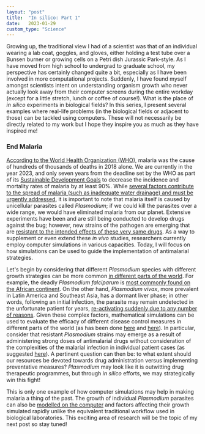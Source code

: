 ```yaml
---
layout: "post"
title:  "In silico: Part 1"
date:   2023-01-29
custom_type: "Science"
---
```


Growing up, the traditional view I had of a scientist was that of an individual wearing a lab coat, goggles, and gloves, either holding a test tube over a Bunsen burner or growing cells on a Petri dish Jurassic Park-style.  As I have moved from high school to undergrad to graduate school, my perspective has certainly changed quite a bit, especially as I have been involved in more computational projects.  Suddenly, I have found myself amongst scientists intent on understanding organism growth who never actually look away from their computer screens during the entire workday (except for a little stretch, lunch or coffee of course!).  What is the place of _in_ _silico_ experiments in biological fields?  In this series, I present several examples where real-life problems (in the biological fields or adjacent to those) can be tackled using computers. These will not necessarily be directly related to my work but I hope they inspire you as much as they have inspired me!

<h3>End Malaria</h3>

<a href="https://www.who.int/news-room/fact-sheets/detail/malaria">According to the World Health Organization (WHO)</a>, malaria was the cause of hundreds of thousands of deaths in 2018 alone.  We are currently in the year 2023, and only seven years from the deadline set by the WHO as part of its <a href="https://endmalaria.org/sites/default/files/RBM_AIM_Report_0.pdf">Sustainable Development Goals</a> to decrease the incidence and mortality rates of malaria by at least 90%.  While <a href="https://endmalaria.org/sites/default/files/RBM_AIM_Report_0.pdf">several factors contribute to the spread of malaria (such as inadequate water drainage) and must be urgently addressed</a>, it is important to note that malaria itself is caused by unicellular parasites called _Plasmodium_; if we could kill the parasites over a wide range, we would have eliminated malaria from our planet.  Extensive experiments have been and are still being conducted to develop drugs against the bug; however, new strains of the pathogen are emerging that are <a href="https://www.ncbi.nlm.nih.gov/pmc/articles/PMC7519860/">resistant to the intended effects of these very same drugs</a>.  As a way to supplement or even extend these _in_ _vivo_ studies, researchers currently employ computer simulations in various capacities.  Today, I will focus on how simulations can be used to guide the implementation of antimalarial strategies.

Let's begin by considering that different _Plasmodium_ species with different growth strategies can be more common <a href="https://www.ncbi.nlm.nih.gov/books/NBK538333/">in different parts of the world</a>.  For example, the deadly _Plasmodium_ _falciparum_ is <a href="https://www.who.int/news-room/fact-sheets/detail/malaria">most commonly found on the African continent</a>.  On the other hand, _Plasmodium_ _vivax_, more prevalent in Latin America and Southeast Asia, has a dormant liver phase; in other words, following an initial infection, the parasite may remain undetected in the unfortunate patient for years, <a href="https://malariajournal.biomedcentral.com/articles/10.1186/s12936-020-03326-1">re-activating suddenly due to any number of reasons</a>.  Given these complex factors, mathematical simulations can be used to evaluate the efficacy of different disease control measures in different parts of the world (as has been done <a href="https://pubmed.ncbi.nlm.nih.gov/28888945/">here</a> and <a href="https://pubmed.ncbi.nlm.nih.gov/32555701/">here</a>). In particular, consider that resistant _Plasmodium_ strains may emerge as a result of administering strong doses of antimalarial drugs without consideration of the complexities of the malarial infection in individual patient cases (as suggested <a href="https://www.ncbi.nlm.nih.gov/books/NBK11774/">here</a>).  A pertinent question can then be: to what extent should our resources be devoted towards drug administration versus implementing preventative measures?  _Plasmodium_ may look like it is outwitting drug therapeutic programmes, but through _in_ _silico_ efforts, we may strategically win this fight!

This is only one example of how computer simulations may help in making malaria a thing of the past.  The growth of individual _Plasmodium_ parasites can also be <a href="https://www.sciencedirect.com/science/article/pii/S1369527421001119">modelled on the computer</a> and factors affecting their growth simulated rapidly unlike the equivalent traditional workflow used in biological laboratories.  This exciting area of research will be the topic of my next post so stay tuned! 